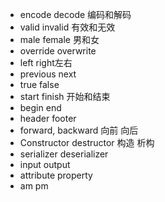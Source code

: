 - encode decode 编码和解码
- valid invalid 有效和无效
- male female 男和女
- override overwrite 
- left right左右
- previous next
- true false
- start finish 开始和结束
- begin end
- header footer
- forward, backward 向前 向后
- Constructor destructor 构造 析构
- serializer deserializer
- input output
- attribute property
- am pm